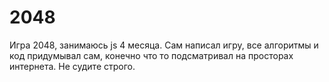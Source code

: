 # 2048
Игра 2048, занимаюсь js 4 месяца.
Сам написал игру, все алгоритмы и код придумывал сам, конечно что то подсматривал на просторах интернета.
Не судите строго.
